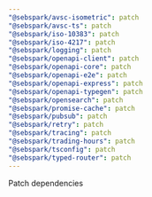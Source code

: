 ```yaml
---
"@sebspark/avsc-isometric": patch
"@sebspark/avsc-ts": patch
"@sebspark/iso-10383": patch
"@sebspark/iso-4217": patch
"@sebspark/logging": patch
"@sebspark/openapi-client": patch
"@sebspark/openapi-core": patch
"@sebspark/openapi-e2e": patch
"@sebspark/openapi-express": patch
"@sebspark/openapi-typegen": patch
"@sebspark/opensearch": patch
"@sebspark/promise-cache": patch
"@sebspark/pubsub": patch
"@sebspark/retry": patch
"@sebspark/tracing": patch
"@sebspark/trading-hours": patch
"@sebspark/tsconfig": patch
"@sebspark/typed-router": patch
---
```


Patch dependencies

